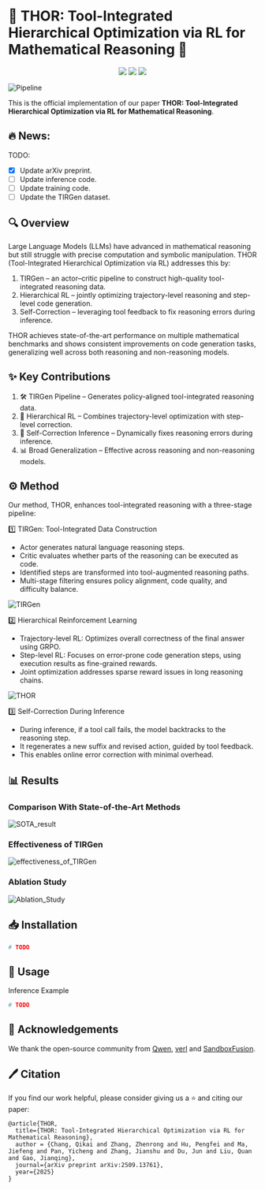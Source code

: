 # 🚀 THOR: Tool-Integrated Hierarchical Optimization via RL for Mathematical Reasoning 🚀

<p align="center">
  <a href="https://arxiv.org/abs/2509.13761"><img src="https://img.shields.io/badge/arXiv-2509.13761-b31b1b.svg"></a>
  <a href="https://papers.cool/arxiv/2509.13761"><img src="https://img.shields.io/badge/CoolPaper-Paper-blue"></a>
  <a href="https://huggingface.co/papers/2509.13761"><img src="https://img.shields.io/badge/🤗%20Hugging%20Face-Data-blue"></a>
</p>



![Pipeline](assets/introduction.png)

This is the official implementation of our paper **THOR: Tool-Integrated Hierarchical Optimization via RL for Mathematical Reasoning**.

## :fire: News:

TODO:
- [x] Update arXiv preprint.
- [ ] Update inference code.
- [ ] Update training code.
- [ ] Update the TIRGen dataset.

## 🔍 Overview
Large Language Models (LLMs) have advanced in mathematical reasoning but still struggle with precise computation and symbolic manipulation. THOR (Tool-Integrated Hierarchical Optimization via RL) addresses this by:

1. TIRGen – an actor–critic pipeline to construct high-quality tool-integrated reasoning data.
2. Hierarchical RL – jointly optimizing trajectory-level reasoning and step-level code generation.
3. Self-Correction – leveraging tool feedback to fix reasoning errors during inference.

THOR achieves state-of-the-art performance on multiple mathematical benchmarks and shows consistent improvements on code generation tasks, generalizing well across both reasoning and non-reasoning models.

## ✨ Key Contributions
1. 🛠 TIRGen Pipeline – Generates policy-aligned tool-integrated reasoning data.
2. 🎯 Hierarchical RL – Combines trajectory-level optimization with step-level correction.
3. 🔄 Self-Correction Inference – Dynamically fixes reasoning errors during inference.
4. 📊 Broad Generalization – Effective across reasoning and non-reasoning models.

## ⚙️ Method
Our method, THOR, enhances tool-integrated reasoning with a three-stage pipeline:

1️⃣ TIRGen: Tool-Integrated Data Construction
- Actor generates natural language reasoning steps.
- Critic evaluates whether parts of the reasoning can be executed as code.
- Identified steps are transformed into tool-augmented reasoning paths.
- Multi-stage filtering ensures policy alignment, code quality, and difficulty balance.

![TIRGen](assets/data_construction.png)

2️⃣ Hierarchical Reinforcement Learning
- Trajectory-level RL: Optimizes overall correctness of the final answer using GRPO.
- Step-level RL: Focuses on error-prone code generation steps, using execution results as fine-grained rewards.
- Joint optimization addresses sparse reward issues in long reasoning chains.

![THOR](assets/optimization.png)

3️⃣ Self-Correction During Inference
- During inference, if a tool call fails, the model backtracks to the reasoning step.
- It regenerates a new suffix and revised action, guided by tool feedback.
- This enables online error correction with minimal overhead.

## 📊 Results

### Comparison With State-of-the-Art Methods
![SOTA_result](assets/exp_sota_result.png)

### Effectiveness of TIRGen
![effectiveness_of_TIRGen](assets/exp_effectiveness_of_TIRGen.png)

### Ablation Study
![Ablation_Study](assets/exp_ablation_study.png)


## 📥 Installation
```python
# TODO
```

## 🚀 Usage
Inference Example
```python
# TODO
```


## 🙌 Acknowledgements
We thank the open-source community from [Qwen](https://github.com/QwenLM/Qwen), [verl](https://github.com/volcengine/verl) and [SandboxFusion](https://github.com/bytedance/SandboxFusion).


## 🖊️ Citation
If you find our work helpful, please consider giving us a ⭐ and citing our paper:
```
@article{THOR,
  title={THOR: Tool-Integrated Hierarchical Optimization via RL for Mathematical Reasoning},
  author = {Chang, Qikai and Zhang, Zhenrong and Hu, Pengfei and Ma, Jiefeng and Pan, Yicheng and Zhang, Jianshu and Du, Jun and Liu, Quan and Gao, Jianqing},
  journal={arXiv preprint arXiv:2509.13761},
  year={2025}
}
```







